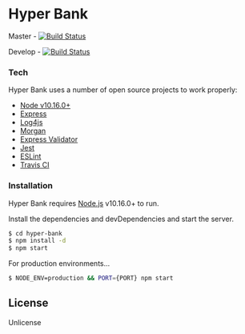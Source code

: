 # Hyper Bank

Master - [![Build Status](https://travis-ci.org/volkancoskun/hyper-bank.svg?branch=master)](https://travis-ci.org/volkancoskun/hyper-bank)

Develop - [![Build Status](https://travis-ci.org/volkancoskun/hyper-bank.svg?branch=develop)](https://travis-ci.org/volkancoskun/hyper-bank)
### Tech

Hyper Bank uses a number of open source projects to work properly:

- [Node v10.16.0+](http://nodejs.org/)
- [Express](https://npmjs.com/package/express)
- [Log4js](https://www.npmjs.com/package/log4js)
- [Morgan](https://www.npmjs.com/package/morgan)
- [Express Validator](https://www.npmjs.com/package/express-validator)
- [Jest](https://jestjs.io/)
- [ESLint](https://www.npmjs.com/package/eslint)
- [Travis CI](https://travis-ci.org)


### Installation

Hyper Bank requires [Node.js](https://nodejs.org/) v10.16.0+ to run.

Install the dependencies and devDependencies and start the server.

```sh
$ cd hyper-bank
$ npm install -d
$ npm start
```

For production environments...

```sh
$ NODE_ENV=production && PORT={PORT} npm start
```

License
----

Unlicense